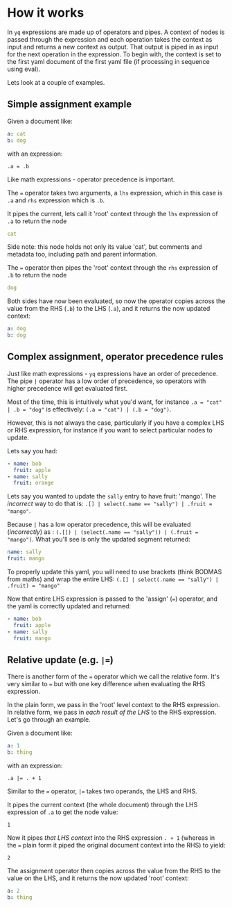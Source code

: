 # How it works

In `yq` expressions are made up of operators and pipes. A context of nodes is passed through the expression and each operation takes the context as input and returns a new context as output. That output is piped in as input for the next operation in the expression. To begin with, the context is set to the first yaml document of the first yaml file (if processing in sequence using eval).

Lets look at a couple of examples.

## Simple assignment example

Given a document like:

```yaml
a: cat
b: dog
```

with an expression:

```
.a = .b
```

Like math expressions - operator precedence is important. 

The `=` operator takes two arguments, a `lhs` expression, which in this case is `.a` and `rhs` expression which is `.b`. 

It pipes the current, lets call it 'root' context through the `lhs` expression of `.a` to return the node 

```yaml
cat
```

Side note: this node holds not only its value 'cat', but comments and metadata too, including path and parent information.

The `=` operator then pipes the 'root' context through the `rhs` expression of `.b` to return the node

```yaml
dog
```

Both sides have now been evaluated, so now the operator copies across the value from the RHS (`.b`) to the LHS (`.a`), and it returns the now updated context:

```yaml
a: dog
b: dog
```


## Complex assignment, operator precedence rules

Just like math expressions - `yq` expressions have an order of precedence. The pipe `|` operator has a low order of precedence, so operators with higher precedence will get evaluated first. 

Most of the time, this is intuitively what you'd want, for instance `.a = "cat" | .b = "dog"` is effectively: `(.a = "cat") | (.b = "dog")`.

However, this is not always the case, particularly if you have a complex LHS or RHS expression, for instance if you want to select particular nodes to update. 

Lets say you had:

```yaml
- name: bob
  fruit: apple
- name: sally
  fruit: orange

```

Lets say you wanted to update the `sally` entry to have fruit: 'mango'. The _incorrect_ way to do that is:
`.[] | select(.name == "sally") | .fruit = "mango"`.

Because `|` has a low operator precedence, this will be evaluated (_incorrectly_) as : `(.[]) | (select(.name == "sally")) | (.fruit = "mango")`. What you'll see is only the updated segment returned:

```yaml
name: sally
fruit: mango
```

To properly update this yaml, you will need to use brackets (think BODMAS from maths) and wrap the entire LHS:
`(.[] | select(.name == "sally") | .fruit) = "mango"`


Now that entire LHS expression is passed to the 'assign' (`=`) operator, and the yaml is correctly updated and returned:


```yaml
- name: bob
  fruit: apple
- name: sally
  fruit: mango

```

## Relative update (e.g. `|=`)
There is another form of the `=` operator which we call the relative form. It's very similar to `=` but with one key difference when evaluating the RHS expression.

In the plain form, we pass in the 'root' level context to the RHS expression. In relative form, we pass in _each result of the LHS_ to the RHS expression. Let's go through an example.

Given a document like:

```yaml
a: 1
b: thing
```

with an expression:

```
.a |= . + 1
```

Similar to the `=` operator, `|=` takes two operands, the LHS and RHS.

It pipes the current context (the whole document) through the LHS expression of `.a` to get the node value:

```
1
```

Now it pipes _that LHS context_ into the RHS expression `. + 1` (whereas in the `=` plain form it piped the original document context into the RHS) to yield:


```
2
```

The assignment operator then copies across the value from the RHS to the value on the LHS, and it returns the now updated 'root' context:

```yaml
a: 2
b: thing
```

